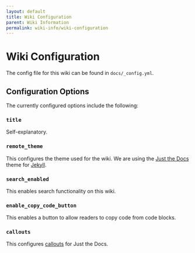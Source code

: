 ```yaml
---
layout: default
title: Wiki Configuration
parent: Wiki Information
permalink: wiki-info/wiki-configuration
---
```


# Wiki Configuration

The config file for this wiki can be found in `docs/_config.yml`.

## Configuration Options

The currently configured options include the following:

### `title`

Self-explanatory.

### `remote_theme`

This configures the theme used for the wiki. We are using the [Just the Docs](https://just-the-docs.com/) theme for [Jekyll](https://jekyllrb.com/).

### `search_enabled`

This enables search functionality on this wiki.

### `enable_copy_code_button`

This enables a button to allow readers to copy code from code blocks.

### `callouts`

This configures [callouts](https://just-the-docs.com/docs/ui-components/callouts/) for Just the Docs.
